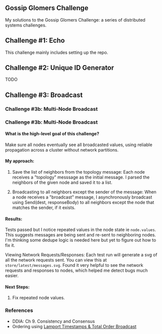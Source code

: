 ## Gossip Glomers Challenge
My solutions to the Gossip Glomers Challenge: a series of distributed systems challenges.

## Challenge #1: Echo 
This challenge mainly includes setting up the repo.

## Challenge #2: Unique ID Generator
TODO
 
## Challenge #3: Broadcast

### Challenge #3b: Multi-Node Broadcast

### Challenge #3b: Multi-Node Broadcast

#### What is the high-level goal of this challenge?
Make sure all nodes eventually see all broadcasted values, using reliable propagation across a cluster without network partitions.

#### My approach:
1. Save the list of neighbors from the topology message: Each node receives a "topology" messsage as the initial message. I parsed the neighbors of the given node and saved it to a list.

2. Broadcasting to all neighbors except the sender of the message: When a node receives a "broadcast" message, I asynchronously broadcast using Send(dest, responseBody) to all neighbors except the node that matches the sender, if it exists.

#### Results:
Tests passed but I notice repeated values in the node state ie `node.values`. This suggests messages are being sent and re-sent to neighboring nodes. I'm thinking some dedupe logic is needed here but yet to figure out how to fix it.

Viewing Network Requests/Responses: Each test run will generate a svg of all the network requests sent. You can view this at `store/latest/messages.svg`. Found it very helpful to see the network requests and responses to nodes, which helped me detect bugs much easier.

#### Next Steps:
1. Fix repeated node values.


### References
* DDIA: Ch 9. Consistency and Consensus
* Ordering using [Lamport Timestamps & Total Order Broadcast](https://youtu.be/yIvft09RTAg?si=1eY4InG_y6SKnDxJhttps://youtu.be/yIvft09RTAg?si=1eY4InG_y6SKnDxJ)